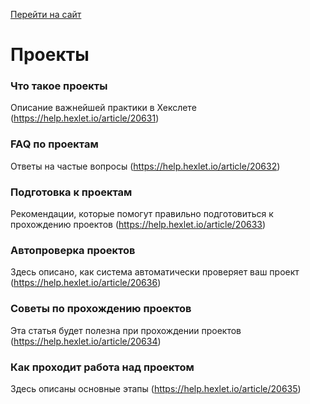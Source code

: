 [Перейти на сайт](https://ru.hexlet.io)

# Проекты

### Что такое проекты

Описание важнейшей практики в Хекслете (https://help.hexlet.io/article/20631)

### FAQ по проектам

Ответы на частые вопросы (https://help.hexlet.io/article/20632)

### Подготовка к проектам

Рекомендации, которые помогут правильно подготовиться к прохождению проектов (https://help.hexlet.io/article/20633)

### Автопроверка проектов

Здесь описано, как система автоматически проверяет ваш проект (https://help.hexlet.io/article/20636)

### Советы по прохождению проектов

Эта статья будет полезна при прохождении проектов (https://help.hexlet.io/article/20634)

### Как проходит работа над проектом

Здесь описаны основные этапы (https://help.hexlet.io/article/20635)
